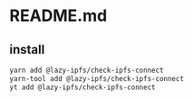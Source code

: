 # README.md

    

## install

```bash
yarn add @lazy-ipfs/check-ipfs-connect
yarn-tool add @lazy-ipfs/check-ipfs-connect
yt add @lazy-ipfs/check-ipfs-connect
```


